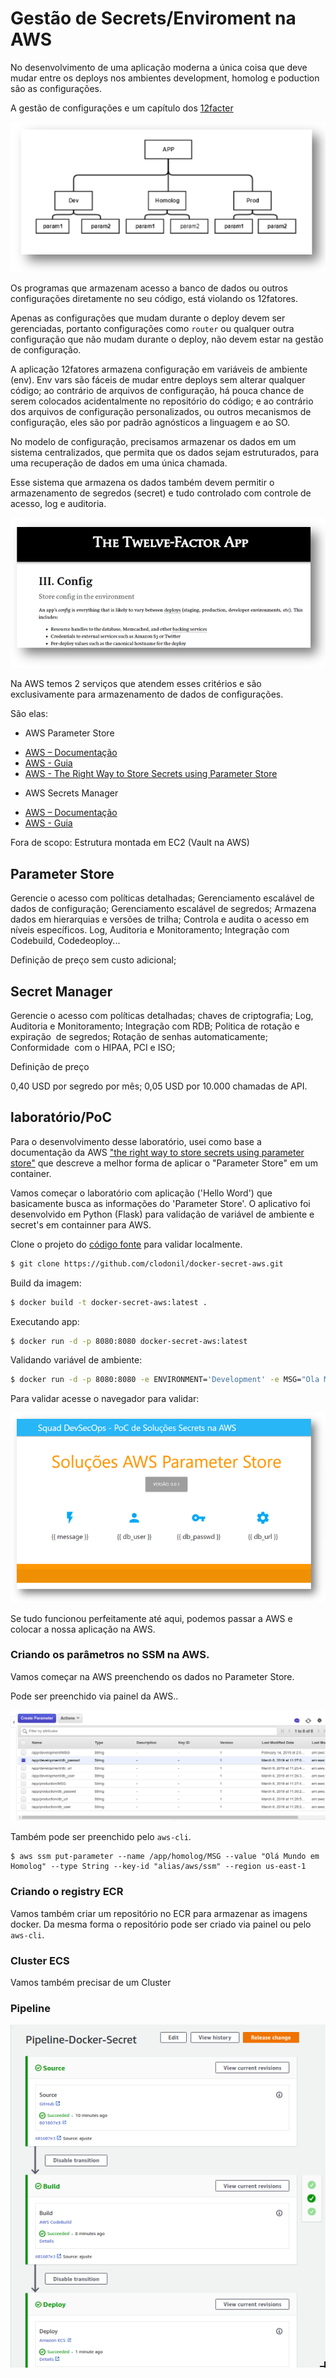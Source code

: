 # Gestão de Secrets/Enviroment na AWS

No desenvolvimento de uma aplicação moderna a única coisa que deve mudar entre os deploys nos ambientes development, homolog e poduction são as configurações.

A gestão de configurações e um capítulo dos [12facter](https://12factor.net/pt_br/config)

![12factor](https://github.com/clodonil/docker-secret-aws/blob/master/img/img2.png)

Os programas que armazenam acesso a banco de dados ou outros configurações diretamente no seu código, está violando os 12fatores.

Apenas as configurações que mudam durante o deploy devem ser gerenciadas, portanto configurações como `router` ou qualquer outra configuração que não mudam durante o deploy, não devem estar na gestão de configuração.

A aplicação 12fatores armazena configuração em variáveis de ambiente (env). Env vars são fáceis de mudar entre deploys sem alterar qualquer código; ao contrário de arquivos de configuração, há pouca chance de serem colocados acidentalmente no repositório do código; e ao contrário dos arquivos de configuração personalizados, ou outros mecanismos de configuração, eles são por padrão agnósticos a linguagem e ao SO.

No modelo de configuração, precisamos armazenar os dados em um sistema centralizados, que permita que os dados sejam estruturados, para uma recuperação de dados em uma única chamada.
 
Esse sistema que armazena os dados também devem permitir o armazenamento de segredos (secret) e tudo controlado com controle de acesso, log e auditoria.

![dados](https://github.com/clodonil/docker-secret-aws/blob/master/img/img1.png)

Na AWS temos 2 serviços que atendem esses critérios e são exclusivamente para armazenamento de dados de configurações. 

São elas:

- AWS Parameter Store
* [AWS – Documentação]()
* [AWS - Guia]()
* [AWS - The Right Way to Store Secrets using Parameter Store]()

- AWS Secrets Manager
* [AWS – Documentação]()
* [AWS - Guia]()


Fora de scopo:
Estrutura montada em EC2 (Vault na AWS)



## Parameter Store

Gerencie o acesso com políticas detalhadas;
Gerenciamento escalável de dados de configuração;
Gerenciamento escalável de segredos;
Armazena dados em hierarquias e versões de trilha;
Controla e audita o acesso em níveis específicos.
Log, Auditoria e Monitoramento;
Integração com Codebuild, Codedeoploy...

Definição de preço
sem custo adicional;



## Secret Manager

Gerencie o acesso com políticas detalhadas;
chaves de criptografia;
Log, Auditoria e Monitoramento;
Integração com RDB;
Politica de rotação e expiração  de segredos;
Rotação de senhas automaticamente;
Conformidade  com o HIPAA, PCI e ISO;

Definição de preço

0,40 USD por segredo por mês;
0,05 USD por 10.000 chamadas de API.




## laboratório/PoC 

Para o desenvolvimento desse laboratório, usei como base a documentação da AWS ["the right way to store secrets using parameter store"](https://aws.amazon.com/pt/blogs/mt/the-right-way-to-store-secrets-using-parameter-store/) que descreve a melhor forma de aplicar o "Parameter Store" em um container.

Vamos começar o laboratório com aplicação ('Hello Word') que basicamente busca as informações do 'Parameter Store'. O aplicativo foi desenvolvido em Python (Flask) para validação de variável de ambiente e secret's em containner para AWS.

Clone o projeto do [código fonte](https://github.com/clodonil/docker-secret-aws.git) para validar localmente.

```bash
$ git clone https://github.com/clodonil/docker-secret-aws.git
```

Build da imagem:

```bash
$ docker build -t docker-secret-aws:latest .
```

Executando app:

```bash
$ docker run -d -p 8080:8080 docker-secret-aws:latest
```

Validando variável de ambiente:

```bash
$ docker run -d -p 8080:8080 -e ENVIRONMENT='Development' -e MSG="Ola Mundo!!!" docker-secret-aws:latest
```
Para validar acesse o navegador para validar:

![app-local](https://github.com/clodonil/docker-secret-aws/blob/master/img/img3.png)

Se tudo funcionou perfeitamente até aqui, podemos passar a AWS e colocar a nossa aplicação na AWS.

### Criando os parâmetros no SSM na AWS.

Vamos começar na AWS preenchendo os dados no Parameter Store.

Pode ser preenchido via painel da AWS..

![ssm](https://github.com/clodonil/docker-secret-aws/blob/master/img/img7.png)

Também pode ser preenchido pelo `aws-cli`.

```
$ aws ssm put-parameter --name /app/homolog/MSG --value "Olá Mundo em Homolog" --type String --key-id "alias/aws/ssm" --region us-east-1
```

### Criando o registry ECR

Vamos também criar um repositório no ECR para armazenar as imagens docker. Da mesma forma o repositório pode ser criado via painel ou pelo `aws-cli`.



### Cluster ECS

Vamos também precisar de um Cluster 


### Pipeline

![pipeline-source](https://github.com/clodonil/docker-secret-aws/blob/master/img/img9.png)


